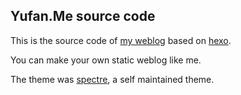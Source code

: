 ## Yufan.Me source code

This is the source code of [my weblog](https://yufan.me) based on [hexo](https://hexo.io).

You can make your own static weblog like me.

The theme was [spectre](https://github.com/syhily/yufan.me/tree/master/themes/spectre), a self maintained theme.
